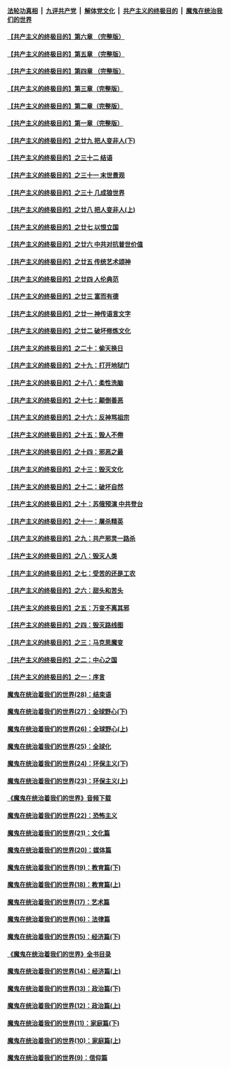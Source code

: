 ####  [法轮功真相](../../../../basic/blob/master/README.md?t=07060031) &nbsp;|&nbsp; [九评共产党](../../../../9ping.md/blob/master/README.md?t=07060031) &nbsp;|&nbsp; [解体党文化](../../../../jtdwh.md/blob/master/README.md?t=07060031)  &nbsp;|&nbsp; [共产主义的终极目的](../../../../gczydzjmd.md/blob/master/README.md?t=07060031) &nbsp;|&nbsp; [魔鬼在统治我们的世界](../../../../mgztzwmdsj.md/blob/master/README.md?t=07060031) 

#### [【共产主义的终极目的】第六章 （完整版）](../pages/nsc422/n11428913.md?t=07060031) 

#### [【共产主义的终极目的】第五章 （完整版）](../pages/nsc422/n11428912.md?t=07060031) 

#### [【共产主义的终极目的】第四章 （完整版）](../pages/nsc422/n11428907.md?t=07060031) 

#### [【共产主义的终极目的】第三章（完整版）](../pages/nsc422/n11428848.md?t=07060031) 

#### [【共产主义的终极目的】第二章（完整版）](../pages/nsc422/n11428831.md?t=07060031) 

#### [【共产主义的终极目的】第一章（完整版）](../pages/nsc422/n11417651.md?t=07060031) 

#### [【共产主义的终极目的】之廿九 把人变非人(下)](../pages/nsc422/n11344140.md?t=07060031) 

#### [【共产主义的终极目的】之三十二 结语](../pages/nsc422/n11360535.md?t=07060031) 

#### [【共产主义的终极目的】之三十一 末世景观](../pages/nsc422/n11351129.md?t=07060031) 

#### [【共产主义的终极目的】之三十 几成狼世界](../pages/nsc422/n11348280.md?t=07060031) 

#### [【共产主义的终极目的】之廿八 把人变非人(上)](../pages/nsc422/n11340492.md?t=07060031) 

#### [【共产主义的终极目的】之廿七 以恨立国](../pages/nsc422/n11336944.md?t=07060031) 

#### [【共产主义的终极目的】之廿六 中共对抗普世价值](../pages/nsc422/n11324785.md?t=07060031) 

#### [【共产主义的终极目的】之廿五 传统艺术颂神](../pages/nsc422/n11296396.md?t=07060031) 

#### [【共产主义的终极目的】之廿四 人伦典范](../pages/nsc422/n11296397.md?t=07060031) 

#### [【共产主义的终极目的】之廿三 富而有德](../pages/nsc422/n11283598.md?t=07060031) 

#### [【共产主义的终极目的】之廿一 神传语言文字](../pages/nsc422/n11263265.md?t=07060031) 

#### [【共产主义的终极目的】之廿二 破坏修炼文化](../pages/nsc422/n11245728.md?t=07060031) 

#### [【共产主义的终极目的】之二十：偷天换日](../pages/nsc422/n11238846.md?t=07060031) 

#### [【共产主义的终极目的】之十九：打开地狱门](../pages/nsc422/n11206376.md?t=07060031) 

#### [【共产主义的终极目的】之十八：柔性洗脑](../pages/nsc422/n11199994.md?t=07060031) 

#### [【共产主义的终极目的】之十七：颠倒善恶](../pages/nsc422/n11179782.md?t=07060031) 

#### [【共产主义的终极目的】之十六：反神骂祖宗](../pages/nsc422/n11166798.md?t=07060031) 

#### [【共产主义的终极目的】之十五：毁人不倦](../pages/nsc422/n11166792.md?t=07060031) 

#### [【共产主义的终极目的】之十四：邪恶之最](../pages/nsc422/n11150249.md?t=07060031) 

#### [【共产主义的终极目的】之十三：毁灭文化](../pages/nsc422/n11135227.md?t=07060031) 

#### [【共产主义的终极目的】之十二：破坏自然](../pages/nsc422/n11135214.md?t=07060031) 

#### [【共产主义的终极目的】之十：苏俄预演 中共登台](../pages/nsc422/n11118424.md?t=07060031) 

#### [【共产主义的终极目的】之十一：屠杀精英](../pages/nsc422/n11118442.md?t=07060031) 

#### [【共产主义的终极目的】之九：共产邪灵一路杀](../pages/nsc422/n11114139.md?t=07060031) 

#### [【共产主义的终极目的】之八：毁灭人类](../pages/nsc422/n11108503.md?t=07060031) 

#### [【共产主义的终极目的】之七：受苦的还是工农](../pages/nsc422/n11101809.md?t=07060031) 

#### [【共产主义的终极目的】之六：甜头和苦头](../pages/nsc422/n11096971.md?t=07060031) 

#### [【共产主义的终极目的】之五：万变不离其邪](../pages/nsc422/n11091285.md?t=07060031) 

#### [【共产主义的终极目的】之四：毁灭路线图](../pages/nsc422/n11086284.md?t=07060031) 

#### [【共产主义的终极目的】之三：马克思魔变](../pages/nsc422/n11061941.md?t=07060031) 

#### [【共产主义的终极目的】之二：中心之国](../pages/nsc422/n11047728.md?t=07060031) 

#### [【共产主义的终极目的】之一：序言](../pages/nsc422/n11086077.md?t=07060031) 

#### [魔鬼在统治着我们的世界(28)：结束语](../pages/nsc422/n10936246.md?t=07060031) 

#### [魔鬼在统治着我们的世界(27)：全球野心(下)](../pages/nsc422/n10928319.md?t=07060031) 

#### [魔鬼在统治着我们的世界(26)：全球野心(上)](../pages/nsc422/n10900318.md?t=07060031) 

#### [魔鬼在统治着我们的世界(25)：全球化](../pages/nsc422/n10788205.md?t=07060031) 

#### [魔鬼在统治着我们的世界(24)：环保主义(下)](../pages/nsc422/n10695307.md?t=07060031) 

#### [魔鬼在统治着我们的世界(23)：环保主义(上)](../pages/nsc422/n10688613.md?t=07060031) 

#### [《魔鬼在统治着我们的世界》音频下载](../pages/nsc422/n10635553.md?t=07060031) 

#### [魔鬼在统治着我们的世界(22)：恐怖主义](../pages/nsc422/n10614727.md?t=07060031) 

#### [魔鬼在统治着我们的世界(21)：文化篇](../pages/nsc422/n10597706.md?t=07060031) 

#### [魔鬼在统治着我们的世界(20)：媒体篇](../pages/nsc422/n10586579.md?t=07060031) 

#### [魔鬼在统治着我们的世界(19)：教育篇(下)](../pages/nsc422/n10564808.md?t=07060031) 

#### [魔鬼在统治着我们的世界(18)：教育篇(上)](../pages/nsc422/n10526970.md?t=07060031) 

#### [魔鬼在统治着我们的世界(17)：艺术篇](../pages/nsc422/n10499093.md?t=07060031) 

#### [魔鬼在统治着我们的世界(16)：法律篇](../pages/nsc422/n10485969.md?t=07060031) 

#### [魔鬼在统治着我们的世界(15)：经济篇(下)](../pages/nsc422/n10469975.md?t=07060031) 

#### [《魔鬼在统治着我们的世界》全书目录](../pages/nsc422/n10464261.md?t=07060031) 

#### [魔鬼在统治着我们的世界(14)：经济篇(上)](../pages/nsc422/n10457370.md?t=07060031) 

#### [魔鬼在统治着我们的世界(13)：政治篇(下)](../pages/nsc422/n10448270.md?t=07060031) 

#### [魔鬼在统治着我们的世界(12)：政治篇(上)](../pages/nsc422/n10444576.md?t=07060031) 

#### [魔鬼在统治着我们的世界(11)：家庭篇(下)](../pages/nsc422/n10440961.md?t=07060031) 

#### [魔鬼在统治着我们的世界(10)：家庭篇(上)](../pages/nsc422/n10435448.md?t=07060031) 

#### [魔鬼在统治着我们的世界(9)：信仰篇](../pages/nsc422/n10432159.md?t=07060031) 

